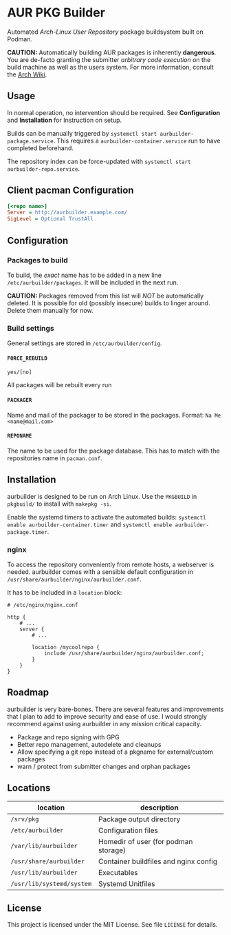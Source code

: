 # AUR PKG Builder

Automated *Arch-Linux User Repository* package buildsystem built on Podman.

**CAUTION:** Automatically building AUR packages is inherently **dangerous**.
You are de-facto granting the submitter *arbitrary code execution* on the build machine as well as the users system.
For more information, consult the [Arch Wiki](https://wiki.archlinux.org/title/Arch_User_Repository).

## Usage

In normal operation, no intervention should be required.
See **Configuration** and **Installation** for Instruction on setup.

Builds can be manually triggered by `systemctl start aurbuilder-package.service`.
This requires a `aurbuilder-container.service` run to have completed beforehand.

The repository index can be force-updated with `systemctl start aurbuilder-repo.service`.

## Client pacman Configuration

```ini
[<repo name>]
Server = http://aurbuilder.example.com/
SigLevel = Optional TrustAll
```

## Configuration

### Packages to build

To build, the *exact* name has to be added in a new line `/etc/aurbuilder/packages`.
It will be included in the next run.

**CAUTION:** Packages removed from this list will *NOT* be automatically deleted.
It is possible for old (possibly insecure) builds to linger around.
Delete them manually for now.

### Build settings

General settings are stored in `/etc/aurbuilder/config`.

#### `FORCE_REBUILD`

`yes/[no]`

All packages will be rebuilt every run

#### `PACKAGER`

Name and mail of the packager to be stored in the packages.
Format: `Na Me <name@mail.com>`

#### `REPONAME`

The name to be used for the package database.
This has to match with the repositories name in `pacman.conf`.

## Installation

aurbuilder is designed to be run on Arch Linux.
Use the `PKGBUILD` in `pkgbuild/` to install with `makepkg -si`.

Enable the systemd timers to activate the automated builds:
`systemctl enable aurbuilder-container.timer` and
`systemctl enable aurbuilder-package.timer`.

### nginx

To access the repository conveniently from remote hosts, a webserver is needed.
aurbuilder comes with a sensible default configuration in `/usr/share/aurbuilder/nginx/aurbuilder.conf`.

It has to be included in a `location` block:

```nginx
# /etc/nginx/nginx.conf

http {
    # ...
    server {
        # ...

        location /mycoolrepo {
            include /usr/share/aurbuilder/nginx/aurbuilder.conf;
        }
    }
}
```

## Roadmap

aurbuilder is very bare-bones.
There are several features and improvements that I plan to add to improve security and ease of use.
I would strongly recommend against using aurbuilder in any mission critical capacity.

* Package and repo signing with GPG
* Better repo management, autodelete and cleanups
* Allow specifying a git repo instead of a pkgname for external/custom packages
* warn / protect from submitter changes and orphan packages

## Locations

| location | description |
| --- | --- |
| `/srv/pkg` | Package output directory |
| `/etc/aurbuilder` | Configuration files |
| `/var/lib/aurbuilder` | Homedir of user (for podman storage) |
| `/usr/share/aurbuilder` | Container buildfiles and nginx config |
| `/usr/lib/aurbuilder` | Executables |
| `/usr/lib/systemd/system` | Systemd Unitfiles |

## License

This project is licensed under the MIT License.
See file `LICENSE` for details.
